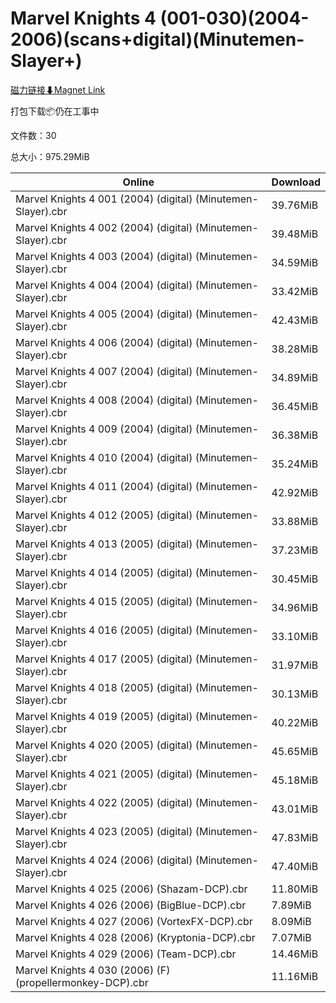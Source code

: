 # Marvel Knights 4 (001-030)(2004-2006)(scans+digital)(Minutemen-Slayer+)

[磁力链接⬇Magnet Link](magnet:?xt=urn:btih:55c15bde72ae0ba4e029b61f06168bf8597bdc53&dn=Marvel%20Knights%204%20%28001-030%29%282004-2006%29%28scans%2Bdigital%29%28Minutemen-Slayer%2B%29)

打包下载📦仍在工事中

文件数：30

总大小：975.29MiB

Online | Download
--- | ---
Marvel Knights 4 001 (2004) (digital) (Minutemen-Slayer).cbr | 39.76MiB
Marvel Knights 4 002 (2004) (digital) (Minutemen-Slayer).cbr | 39.48MiB
Marvel Knights 4 003 (2004) (digital) (Minutemen-Slayer).cbr | 34.59MiB
Marvel Knights 4 004 (2004) (digital) (Minutemen-Slayer).cbr | 33.42MiB
Marvel Knights 4 005 (2004) (digital) (Minutemen-Slayer).cbr | 42.43MiB
Marvel Knights 4 006 (2004) (digital) (Minutemen-Slayer).cbr | 38.28MiB
Marvel Knights 4 007 (2004) (digital) (Minutemen-Slayer).cbr | 34.89MiB
Marvel Knights 4 008 (2004) (digital) (Minutemen-Slayer).cbr | 36.45MiB
Marvel Knights 4 009 (2004) (digital) (Minutemen-Slayer).cbr | 36.38MiB
Marvel Knights 4 010 (2004) (digital) (Minutemen-Slayer).cbr | 35.24MiB
Marvel Knights 4 011 (2004) (digital) (Minutemen-Slayer).cbr | 42.92MiB
Marvel Knights 4 012 (2005) (digital) (Minutemen-Slayer).cbr | 33.88MiB
Marvel Knights 4 013 (2005) (digital) (Minutemen-Slayer).cbr | 37.23MiB
Marvel Knights 4 014 (2005) (digital) (Minutemen-Slayer).cbr | 30.45MiB
Marvel Knights 4 015 (2005) (digital) (Minutemen-Slayer).cbr | 34.96MiB
Marvel Knights 4 016 (2005) (digital) (Minutemen-Slayer).cbr | 33.10MiB
Marvel Knights 4 017 (2005) (digital) (Minutemen-Slayer).cbr | 31.97MiB
Marvel Knights 4 018 (2005) (digital) (Minutemen-Slayer).cbr | 30.13MiB
Marvel Knights 4 019 (2005) (digital) (Minutemen-Slayer).cbr | 40.22MiB
Marvel Knights 4 020 (2005) (digital) (Minutemen-Slayer).cbr | 45.65MiB
Marvel Knights 4 021 (2005) (digital) (Minutemen-Slayer).cbr | 45.18MiB
Marvel Knights 4 022 (2005) (digital) (Minutemen-Slayer).cbr | 43.01MiB
Marvel Knights 4 023 (2005) (digital) (Minutemen-Slayer).cbr | 47.83MiB
Marvel Knights 4 024 (2006) (digital) (Minutemen-Slayer).cbr | 47.40MiB
Marvel Knights 4 025 (2006) (Shazam-DCP).cbr | 11.80MiB
Marvel Knights 4 026 (2006) (BigBlue-DCP).cbr | 7.89MiB
Marvel Knights 4 027 (2006) (VortexFX-DCP).cbr | 8.09MiB
Marvel Knights 4 028 (2006) (Kryptonia-DCP).cbr | 7.07MiB
Marvel Knights 4 029 (2006) (Team-DCP).cbr | 14.46MiB
Marvel Knights 4 030 (2006) (F) (propellermonkey-DCP).cbr | 11.16MiB